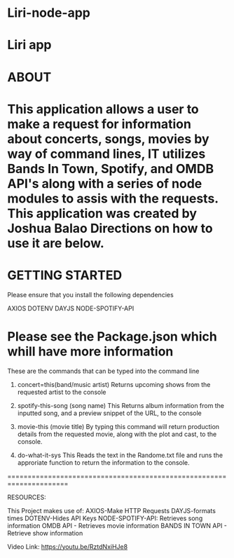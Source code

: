 # Liri-node-app
Liri app 
===========================
ABOUT
============================
This application allows a user to make a request for information about concerts, songs, movies by way of command lines, IT utilizes Bands In Town, Spotify, and OMDB API's along with a series of node modules to assis with the requests. This application was created by Joshua Balao
Directions on how to use it are below.
=======================================

GETTING STARTED
===============================
Please ensure that you install the following dependencies

AXIOS
DOTENV
DAYJS
NODE-SPOTIFY-API

Please see the Package.json which whill have more information
==============================================================
These are the commands that can be typed into the command line
1. concert=this(band/music artist)
    Returns upcoming shows from the requested artist to the console

2. spotify-this-song (song name)
    This Returns album information from the inputted song, and a preview snippet of the URL, to the console

3. movie-this (movie title)
    By typing this command will return production details from the requested movie, along with the plot and cast, to the console.

4. do-what-it-sys
    This Reads the text in the Randome.txt file and runs the approriate function to return the information to the console. 

=====================================================================

RESOURCES:

This Project makes use of:
    AXIOS-Make HTTP Requests
    DAYJS-formats times
    DOTENV-Hides API Keys
    NODE-SPOTIFY-API: Retrieves song information
    OMDB API - Retrieves movie information
    BANDS IN TOWN API - Retrieve show information

Video Link:
https://youtu.be/RztdNxiHJe8

